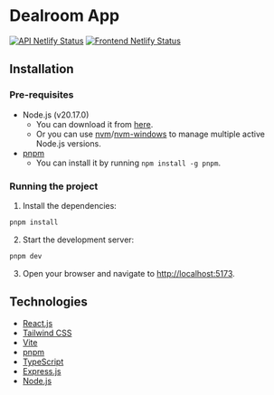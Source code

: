 # Dealroom App
[![API Netlify Status](https://api.netlify.com/api/v1/badges/ec8dd055-9615-4cac-8c24-ae66800c2368/deploy-status)](https://app.netlify.com/sites/eros-assessment-api/deploys)
[![Frontend Netlify Status](https://api.netlify.com/api/v1/badges/63530fea-12b1-4be6-9c55-3da8d4bb3651/deploy-status)](https://app.netlify.com/sites/eros-assessment/deploys)

## Installation

### Pre-requisites

- Node.js (v20.17.0)
  - You can download it from [here](https://nodejs.org/).
  - Or you can use [nvm](https://github.com/nvm-sh/nvm)/[nvm-windows](https://github.com/coreybutler/nvm-windows) to manage multiple active Node.js versions.
- [pnpm](https://pnpm.io/)
  - You can install it by running `npm install -g pnpm`.

### Running the project

1. Install the dependencies:

```bash
pnpm install
```

2. Start the development server:

```bash
pnpm dev
```

3. Open your browser and navigate to [http://localhost:5173](http://localhost:5173).

## Technologies

- [React.js](https://react.dev/)
- [Tailwind CSS](https://tailwindcss.com/)
- [Vite](https://vitejs.dev/)
- [pnpm](https://pnpm.io/)
- [TypeScript](https://www.typescriptlang.org/)
- [Express.js](https://expressjs.com/)
- [Node.js](https://nodejs.org/)
